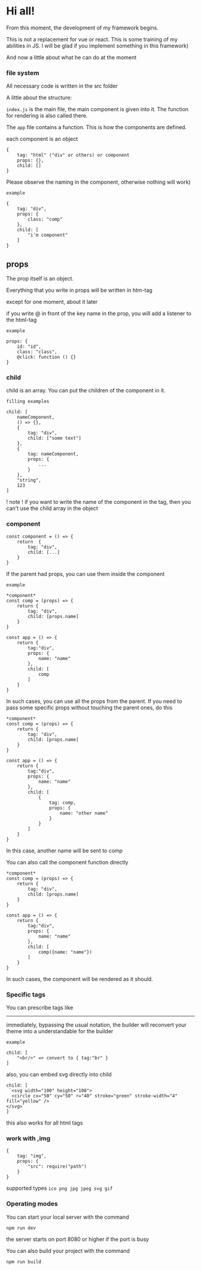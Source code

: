 # Hi all!
From this moment, the development of my framework begins.

This is not a replacement for vue or react. This is some training of my abilities in JS. I will be glad if you implement something in this framework)

And now a little about what he can do at the moment

### file system
All necessary code is written in the src folder

A little about the structure:

`index.js` is the main file, the main component is given into it. The function for rendering is also called there.

The `app` file contains a function. This is how the components are defined.

each component is an object

```
{
    tag: "html" ("div" or others) or component
    props: {},
    child: []
}
```

Please observe the naming in the component, otherwise nothing will work)

`example`
```
{
    tag: "div",
    props: {
        class: "comp"
    },
    child: [
        "i'm component"
    ]
}
```

## props
The prop itself is an object.

Everything that you write in props will be written in htm-tag

except for one moment, about it later

if you write @ in front of the key name in the prop, you will add a listener to the html-tag

`example`
```
props: {
    id: "id",
    class: "class",
    @click: function () {}
}
```

### child 

child is an array. You can put the children of the component in it.

`filling examples`
```
child: [
    nameComponent,
    () => {},
    {
        tag: "div",
        child: ["some text"]
    },
    {
        tag: nameComponent,
        props: {
            ...    
        }
    },
    "string",
    123
]
```

! note !
if you want to write the name of the component in the tag, then you can't use the child array in the object

### component
```
const component = () => {
    return  {
        tag: "div",
        child: [...]
    }
}
```

If the parent had props, you can use them inside the component

`example`
```
*component*
const comp = (props) => {
    return {
        tag: "div",
        child: [props.name]
    }
}

const app = () => {
    return {
        tag:"div",
        props: {
            name: "name"
        },
        child: [
            comp
        ]
    }
}
```
In such cases, you can use all the props from the parent. If you need to pass some specific props without touching the parent ones, do this

```
*component*
const comp = (props) => {
    return {
        tag: "div",
        child: [props.name]
    }
}

const app = () => {
    return {
        tag:"div",
        props: {
            name: "name"
        },
        child: [
            {
                tag: comp,
                props: {
                    name: "other name"
                }
            }
        ]
    }
}
```

In this case, another name will be sent to comp

You can also call the component function directly

```
*component*
const comp = (props) => {
    return {
        tag: "div",
        child: [props.name]
    }
}

const app = () => {
    return {
        tag:"div",
        props: {
            name: "name"
        },
        child: [
            comp({name: "name"})
        ]
    }
}
```
In such cases, the component will be rendered as it should.

### Specific tags

You can prescribe tags like <br > <hr /> immediately, bypassing the usual notation, the builder will reconvert your theme into a understandable for the builder

`example`
```
child: [
    "<br/>" => convert to { tag:"br" }
]
```

also, you can embed svg directly into child
```
child: [
 `<svg width="100" height="100">
  <circle cx="50" cy="50" r="40" stroke="green" stroke-width="4" fill="yellow" />
</svg>`
]
```

this also works for all html tags

### work with ,img
```
{
    tag: "img",
    props: {
        "src": require("path")
    }
}
```
supported types 
`ico png jpg jpeg svg gif`

### Operating modes
You can start your local server with the command
```
npm run dev
```
the server starts on port 8080 or higher if the port is busy

You can also build your project with the command
```
npm run build
```



